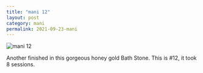 ```yaml
---
title: "mani 12"
layout: post
category: mani
permalink: 2021-09-23-mani
---
```


![mani 12](/assets/images/mani/mani-12-fisheye.jpg)

Another finished in this gorgeous honey gold Bath Stone. This is #12, it took 8 sessions.

